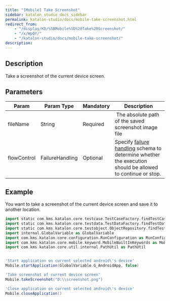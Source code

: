 ```yaml
---
title: "[Mobile] Take Screenshot" 
sidebar: katalon_studio_docs_sidebar
permalink: katalon-studio/docs/mobile-take-screenshot.html 
redirect_from:
    - "/display/KD/%5BMobile%5D%20Take%20Screenshot/"
    - "/x/WpQY/"
    - "/katalon-studio/docs/mobile-take-screenshot/"
description: 
---
```

Description  
-------------

Take a screenshot of the current device screen.

Parameters  
------------

| Param | Param Type | Mandatory | Description |
| --- | --- | --- | --- |
| fileName | String | Required |  The absolute path of the saved screenshot image file |
| flowControl | FailureHandling | Optional | Specify [failure handling](/x/qAAM) schema to determine whether the execution should be allowed to continue or stop. |

Example 
--------

You want to take a screenshot of the current device screen and save it to another location.

```groovy
import static com.kms.katalon.core.testcase.TestCaseFactory.findTestCase
import static com.kms.katalon.core.testdata.TestDataFactory.findTestData
import static com.kms.katalon.core.testobject.ObjectRepository.findTestObject
import internal.GlobalVariable as GlobalVariable
import com.kms.katalon.core.configuration.RunConfiguration as RunConfiguration
import com.kms.katalon.core.mobile.keyword.MobileBuiltInKeywords as Mobile
import com.kms.katalon.core.util.internal.PathUtil as PathUtil


'Start application on current selected android\'s device'
Mobile.startApplication(GlobalVariable.G_AndroidApp, false)

'Take screenshot of current device screen'
Mobile.takeScreenshot("D:\\screenshot.png")

'Close application on current selected android\'s device'
Mobile.closeApplication()
```